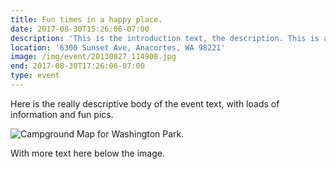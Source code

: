 ```yaml
---
title: Fun times in a happy place.
date: 2017-08-30T15:26:06-07:00
description: 'This is the introduction text, the description. This is a lot of introduction text just to see how it wraps when needed.'
location: '6300 Sunset Ave, Anacortes, WA 98221'
image: /img/event/20130827_114908.jpg
end: 2017-08-30T17:26:06-07:00
type: event
---
```

Here is the really descriptive body of the event text, with loads of information and fun pics.

![Campground Map for Washington Park.](/img/event/2017-06-28_15-30-00.png)

With more text here below the image.
